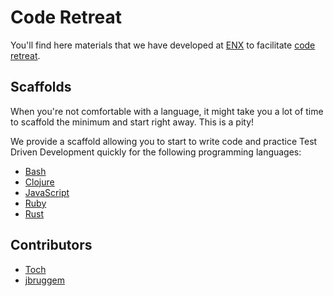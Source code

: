 # Code Retreat

You'll find here materials that we have developed at [ENX](https://euranova.eu)
to facilitate [code retreat](http://coderetreat.org).

## Scaffolds

When you're not comfortable with a language, it might take you a lot of time
to scaffold the minimum and start right away. This is a pity!

We provide a scaffold allowing you to start to write code and practice Test
Driven Development quickly for the following programming languages:

* [Bash](scaffolds/bash/README.md)
* [Clojure](scaffolds/clojure/README.md)
* [JavaScript](scaffolds/javascript/README.md)
* [Ruby](scaffolds/ruby/README.md)
* [Rust](scaffolds/rust/README.md)

## Contributors

* [Toch](https://github.com/toch)
* [jbruggem](https://github.com/jbruggem)
